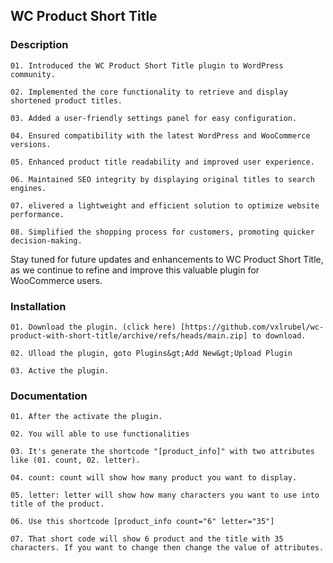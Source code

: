 ## WC Product Short Title

### Description

    01. Introduced the WC Product Short Title plugin to WordPress community.

    02. Implemented the core functionality to retrieve and display shortened product titles.

    03. Added a user-friendly settings panel for easy configuration.

    04. Ensured compatibility with the latest WordPress and WooCommerce versions.

    05. Enhanced product title readability and improved user experience.

    06. Maintained SEO integrity by displaying original titles to search engines.

    07. elivered a lightweight and efficient solution to optimize website performance.

    08. Simplified the shopping process for customers, promoting quicker decision-making.


Stay tuned for future updates and enhancements to WC Product Short Title, as we continue to refine and improve this valuable plugin for WooCommerce users.


### Installation
    01. Download the plugin. (click here) [https://github.com/vxlrubel/wc-product-with-short-title/archive/refs/heads/main.zip] to download.

    02. Ulload the plugin, goto Plugins&gt;Add New&gt;Upload Plugin
    
    03. Active the plugin.


### Documentation

    01. After the activate the plugin.

    02. You will able to use functionalities

    03. It's generate the shortcode "[product_info]" with two attributes like (01. count, 02. letter).

    04. count: count will show how many product you want to display.

    05. letter: letter will show how many characters you want to use into title of the product.

    06. Use this shortcode [product_info count="6" letter="35"]
    
    07. That short code will show 6 product and the title with 35 characters. If you want to change then change the value of attributes.